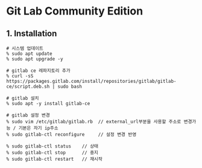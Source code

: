 # Git Lab Community Edition

## 1. Installation

    # 시스템 업데이트
    % sudo apt update
    % sudo apt upgrade -y

    # gitlab ce 레파지토리 추가
    % curl -sS https://packages.gitlab.com/install/repositories/gitlab/gitlab-ce/script.deb.sh | sudo bash

    # gitlab 설치
    % sudo apt -y install gitlab-ce

    # gitlab 설정 변경
    % sudo vim /etc/gitlab/gitlab.rb  // external_url부분을 사용할 주소로 변경가능 / 기본은 자기 ip주소
    % sudo gitlab-ctl reconfigure     // 설정 변경 반영

    % sudo gitlab-ctl status    // 상태
    % sudo gitlab-ctl stop      // 중지
    % sudo gitlab-ctl restart   // 재시작
    
